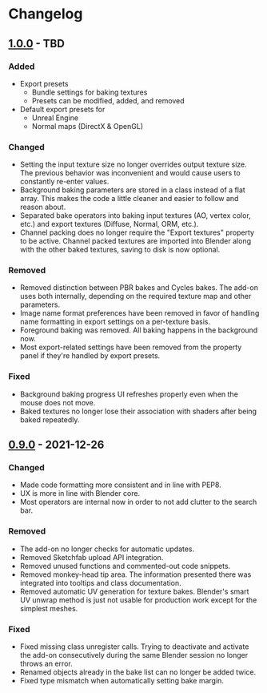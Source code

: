 # Changelog

## [1.0.0] - TBD

### Added
- Export presets
  - Bundle settings for baking textures
  - Presets can be modified, added, and removed
- Default export presets for
  - Unreal Engine
  - Normal maps (DirectX & OpenGL)

### Changed
- Setting the input texture size no longer overrides output texture size. The
  previous behavior was inconvenient and would cause users to constantly
  re-enter values.
- Background baking parameters are stored in a class instead of a flat array.
  This makes the code a little cleaner and easier to follow and reason about.
- Separated bake operators into baking input textures (AO, vertex color, etc.)
  and export textures (Diffuse, Normal, ORM, etc.).
- Channel packing does no longer require the "Export textures" property to be
  active. Channel packed textures are imported into Blender along with the
  other baked textures, saving to disk is now optional.

### Removed
- Removed distinction between PBR bakes and Cycles bakes. The add-on uses both
  internally, depending on the required texture map and other parameters.
- Image name format preferences have been removed in favor of handling name
  formatting in export settings on a per-texture basis.
- Foreground baking was removed. All baking happens in the background now.
- Most export-related settings have been removed from the property panel if
  they're handled by export presets.

### Fixed
- Background baking progress UI refreshes properly even when the mouse does not
  move.
- Baked textures no longer lose their association with shaders after being
  baked repeatedly.

## [0.9.0] - 2021-12-26

### Changed
- Made code formatting more consistent and in line with PEP8.
- UX is more in line with Blender core.
- Most operators are internal now in order to not add clutter to the search bar.

### Removed
- The add-on no longer checks for automatic updates.
- Removed Sketchfab upload API integration.
- Removed unused functions and commented-out code snippets.
- Removed monkey-head tip area. The information presented there was integrated
  into tooltips and class documentation.
- Removed automatic UV generation for texture bakes. Blender's smart UV unwrap
  method is just not usable for production work except for the simplest meshes.

### Fixed
- Fixed missing class unregister calls. Trying to deactivate and activate the
  add-on consecutively during the same Blender session no longer throws an error.
- Renamed objects already in the bake list can no longer be added twice.
- Fixed type mismatch when automatically setting bake margin.

[1.0.0]: https://github.com/and-rad/texture_bake/compare/0.9.0..HEAD
[0.9.0]: https://github.com/and-rad/texture_bake/compare/051f4a5..0.9.0